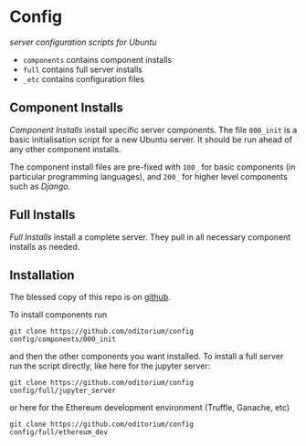 # Config

_server configuration scripts for Ubuntu_

- `components` contains component installs
- `full` contains full server installs
- `_etc` contains configuration files


## Component Installs

*Component Installs* install specific server components. The file `000_init` is a basic
initialisation script for a new Ubuntu server. It should be run ahead of any other
component installs.

The component install files are pre-fixed with `100_` for basic components (in particular
programming languages), and `200_` for higher level components such as *Django*.


## Full Installs

*Full Installs* install a complete server. They pull in all necessary component installs
as needed.


## Installation

The blessed copy of this repo is on
[github](https://github.com/oditorium/config).

To install components run

    git clone https://github.com/oditorium/config
    config/components/000_init

and then the other components you want installed. To install a full server
run the script directly, like here for the jupyter server:

    git clone https://github.com/oditorium/config
    config/full/jupyter_server

or here for the Ethereum development environment (Truffle, Ganache, etc)

    git clone https://github.com/oditorium/config
    config/full/ethereum_dev



